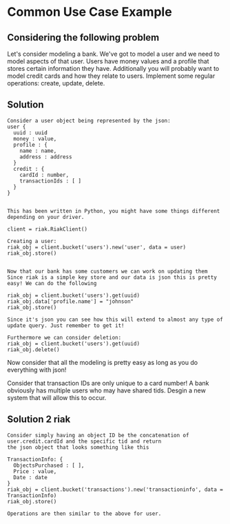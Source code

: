 # Common Use Case Example


## Considering the following problem
Let's consider modeling a bank. We've got to model a user and we need to model aspects of that user.
Users have money values and a profile that stores certain information they have. Additionally you will
probably want to model credit cards and how they relate to users. Implement some regular operations:
create, update, delete.




## Solution
```
Consider a user object being represented by the json:
user {
  uuid : uuid
  money : value,
  profile : {
    name : name,
    address : address
  }
  credit : {
    cardId : number,
    transactionIds : [ ]
  }
}


This has been written in Python, you might have some things different depending on your driver.

client = riak.RiakClient()

Creating a user:
riak_obj = client.bucket('users').new('user', data = user)
riak_obj.store()
  
  
Now that our bank has some customers we can work on updating them
Since riak is a simple key store and our data is json this is pretty easy! We can do the following

riak_obj = client.bucket('users').get(uuid)
riak_obj.data['profile.name'] = "johnson"
riak_obj.store()

Since it's json you can see how this will extend to almost any type of update query. Just remember to get it!

Furthermore we can consider deletion:
riak_obj = client.bucket('users').get(uuid)
riak_obj.delete()
```

Now consider that all the modeling is pretty easy as long as you do everything with json! 

Consider that transaction IDs are only unique to a card number! A bank obviously has multiple users who may have shared tids.
Desgin a new system that will allow this to occur.

## Solution 2 riak
```
Consider simply having an object ID be the concatenation of user.credit.cardId and the specific tid and return
the json object that looks something like this

TransactionInfo: {
  ObjectsPurchased : [ ],
  Price : value,
  Date : date
}
riak_obj = client.bucket('transactions').new('transactioninfo', data = TransactionInfo)
riak_obj.store()

Operations are then similar to the above for user.
```
